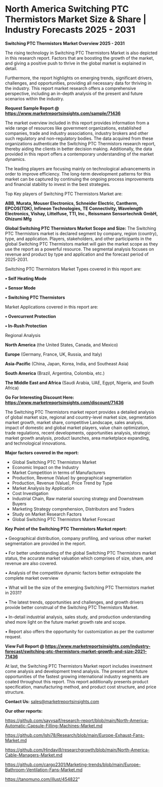 # North America Switching PTC Thermistors Market Size & Share | Industry Forecasts 2025 - 2031

<Strong> Switching PTC Thermistors Market Overview 2025 - 2031</strong>

The rising technology in Switching PTC Thermistors Market is also depicted in this research report. Factors that are boosting the growth of the market, and giving a positive push to thrive in the global market is explained in detail.

Furthermore, the report highlights on emerging trends, significant drivers, challenges, and opportunities, providing all necessary data for thriving in the industry. This report market research offers a comprehensive perspective, including an in-depth analysis of the present and future scenarios within the industry.

<strong>Request Sample Report @ <a href=https://www.marketreportsinsights.com/sample/71436>https://www.marketreportsinsights.com/sample/71436</a></strong>

The market overview included in this report provides information from a wide range of resources like government organizations, established companies, trade and industry associations, industry brokers and other such regulatory and non-regulatory bodies. The data acquired from these organizations authenticate the Switching PTC Thermistors research report, thereby aiding the clients in better decision making. Additionally, the data provided in this report offers a contemporary understanding of the market dynamics.

The leading players are focusing mainly on technological advancements in order to improve efficiency. The long-term development patterns for this market can be captured by continuing the ongoing process improvements and financial stability to invest in the best strategies.

Top Key players of Switching PTC Thermistors Market are:

<strong>ABB, Murata, Mouser Electronics, Schneider Electric, Cantherm, EPCOS(TDK), Infineon Technologies, TE Connectivity, Wavelength Electronics, Vishay, Littelfuse, TTI, Inc., Reissmann Sensortechnik GmbH, Ohizumi Mfg</strong>

<strong><b>Global Switching PTC Thermistors Market Scope and Size:</b></strong>
The Switching PTC Thermistors market is declared segment by company, region (country), type, and application. Players, stakeholders, and other participants in the global Switching PTC Thermistors market will gain the market scope as they use the report as a powerful resource. The segmental analysis focuses on revenue and product by type and application and the forecast period of 2025-2031.

Switching PTC Thermistors Market Types covered in this report are:

<strong>• Self Heating Mode

• Sensor Mode

• Switching PTC Thermistors</strong>

Market Applications covered in this report are:

<strong>• Overcurrent Protection

• In-Rush Protection</strong> 

Regional Analysis

<strong>North America</strong> (the United States, Canada, and Mexico)

<strong>Europe</strong> (Germany, France, UK, Russia, and Italy)

<strong>Asia-Pacific</strong> (China, Japan, Korea, India, and Southeast Asia)

<strong>South America</strong> (Brazil, Argentina, Colombia, etc.)

<strong>The Middle East and Africa</strong> (Saudi Arabia, UAE, Egypt, Nigeria, and South Africa)

<strong>Go For Interesting Discount Here: <a href=https://www.marketreportsinsights.com/discount/71436>https://www.marketreportsinsights.com/discount/71436</a></strong>

The Switching PTC Thermistors market report provides a detailed analysis of global market size, regional and country-level market size, segmentation market growth, market share, competitive Landscape, sales analysis, impact of domestic and global market players, value chain optimization, trade regulations, recent developments, opportunities analysis, strategic market growth analysis, product launches, area marketplace expanding, and technological innovations.

<strong><b>Major factors covered in the report:</b></strong>
<ul>
  <li>Global Switching PTC Thermistors Market </li>
  <li>Economic Impact on the Industry</li>
  <li>Market Competition in terms of Manufacturers</li>
  <li>Production, Revenue (Value) by geographical segmentation</li>
  <li>Production, Revenue (Value), Price Trend by Type</li>
  <li>Market Analysis by Application</li>
  <li>Cost Investigation</li>
  <li>Industrial Chain, Raw material sourcing strategy and Downstream Buyers</li>
  <li>Marketing Strategy comprehension, Distributors and Traders</li>
  <li>Study on Market Research Factors</li>
  <li>Global Switching PTC Thermistors Market Forecast</li>
</ul>

<strong><b>Key Point of the Switching PTC Thermistors Market report:</b></strong>

• Geographical distribution, company profiling, and various other market segmentation are provided in the report.

• For better understanding of the global Switching PTC Thermistors market status, the accurate market valuation which comprises of size, share, and revenue are also covered.

• Analysis of the competitive dynamic factors better extrapolate the complete market overview

• What will be the size of the emerging Switching PTC Thermistors market in 2031?

• The latest trends, opportunities and challenges, and growth drivers provide better construal of the Switching PTC Thermistors Market.

• In-detail industrial analysis, sales study, and production understanding shed more light on the future market growth rate and scope.

• Report also offers the opportunity for customization as per the customer request.

<strong><b>View Full Report @ <a href=https://www.marketreportsinsights.com/industry-forecast/switching-ptc-thermistors-market-growth-and-size-2021-71436>https://www.marketreportsinsights.com/industry-forecast/switching-ptc-thermistors-market-growth-and-size-2021-71436</a></b></strong>


At last, the Switching PTC Thermistors Market report includes investment come analysis and development trend analysis. The present and future opportunities of the fastest growing international industry segments are coated throughout this report. This report additionally presents product specification, manufacturing method, and product cost structure, and price structure.

<strong>Contact Us:</strong>
sales@marketreportsinsights.com

<strong>Our other reports:</strong>

<a href=https://github.com/sayysaif/research-report/blob/main/North-America-Automatic-Capsule-Filling-Machines-Market.md>https://github.com/sayysaif/research-report/blob/main/North-America-Automatic-Capsule-Filling-Machines-Market.md</a>

<a href=https://github.com/Ishi78/Research/blob/main/Europe-Exhaust-Fans-Market.md>https://github.com/Ishi78/Research/blob/main/Europe-Exhaust-Fans-Market.md</a>

<a href=https://github.com/Hindavi9/researchgrowth/blob/main/North-America-Cable-Managers-Market.md>https://github.com/Hindavi9/researchgrowth/blob/main/North-America-Cable-Managers-Market.md</a>

<a href=https://github.com/cargo2301/Marketing-trends/blob/main/Europe-Bathroom-Ventilation-Fans-Market.md>https://github.com/cargo2301/Marketing-trends/blob/main/Europe-Bathroom-Ventilation-Fans-Market.md</a>

<a href=https://tanomuno.com/illust/454822>https://tanomuno.com/illust/454822</a>"
